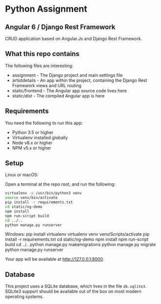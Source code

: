 # Python Assignment

## Angular 6 / Django Rest Framework 

CRUD application based on Angular.Js and Django Rest Framework.

## What this repo contains

The following files are interesting:

* assignment - The Django project and main settings file
* artistdetails - An app within the project, containing the Django Rest Framework views and URL routing
* static/frontend - The Angular app source code lives here
* static/dist - The compiled Angular app is here

## Requirements

You need the following to run this app:

* Python 3.5 or higher
* Virtualenv installed globally
* Node v8.x or higher
* NPM v5.x or higher

## Setup

Linux or macOS:

Open a terminal at the repo root, and run the following:

```bash
virtualenv -p /usr/bin/python3 venv
source venv/bin/activate
pip install -r requirements.txt
cd static/ng-demo
npm install
npm run-script build
cd ../..
python manage.py runserver
```

Windows:
pip install virtualenv
virtualenv venv
venv/Scripts/activate
pip install -r requirements.txt
cd static/ng-demo
npm install
npm run-script build
cd ../..
python manage.py makemigrations
python manage.py migrate
python manage.py runserver

Your app will be available at http://127.0.0.1:8000.

## Database

This project uses a SQLite database, which lives in the file `db.sqlite3`. SQLite3 support should be available out of the box on most modern operating systems.